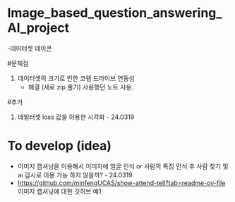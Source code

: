 # Image_based_question_answering_AI_project


-데이터셋 데이콘

#문제점
1. 데이터셋의 크기로 인한 코렙 드라이브 연동성
   - 해결 (새로 zip 풀기) 사용했던 노트 사용.
  

#추가
1. 데잍터셋 loss 값을 이용한 시각화 - 24.0319

  
   
# To develop (idea)
  - 이미지 캡셔닝을 이용해서 이미지에 얼굴 인식 or  사람의 특징 인식 후 사람 찾기 및 ai 감시로 이용 가능 하지 않을까? - 24.0319
  - https://github.com/minfengUCAS/show-attend-tell?tab=readme-ov-file 이미지 캡셔닝에 대한 깃허브 예1 
